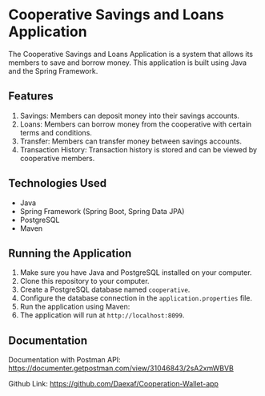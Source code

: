 # Cooperative Savings and Loans Application

The Cooperative Savings and Loans Application is a system that allows its members to save and borrow money. This application is built using Java and the Spring Framework.

## Features

1. Savings: Members can deposit money into their savings accounts.
2. Loans: Members can borrow money from the cooperative with certain terms and conditions.
3. Transfer: Members can transfer money between savings accounts.
4. Transaction History: Transaction history is stored and can be viewed by cooperative members.

## Technologies Used

- Java
- Spring Framework (Spring Boot, Spring Data JPA)
- PostgreSQL
- Maven

## Running the Application

1. Make sure you have Java and PostgreSQL installed on your computer.
2. Clone this repository to your computer.
3. Create a PostgreSQL database named `cooperative`.
4. Configure the database connection in the `application.properties` file.
5. Run the application using Maven:
6. The application will run at `http://localhost:8099`.

## Documentation
Documentation with Postman API: https://documenter.getpostman.com/view/31046843/2sA2xmWBVB

Github Link: https://github.com/Daexaf/Cooperation-Wallet-app
